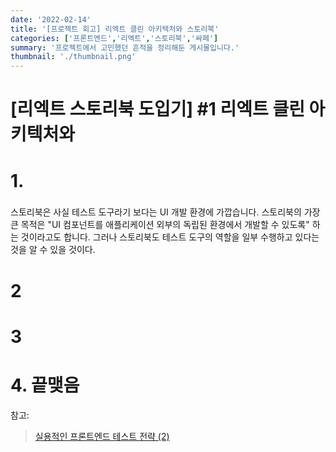 ```yaml
---
date: '2022-02-14'
title: '[프로젝트 회고] 리엑트 클린 아키텍처와 스토리북'
categories: ['프론트엔드','리엑트','스토리북','싸페']
summary: '프로젝트에서 고민했던 흔적을 정리해둔 게시물입니다.'
thumbnail: './thumbnail.png'
---
```




# [리엑트 스토리북 도입기] #1 리엑트 클린 아키텍처와


# 1. 

### 

스토리북은 사실 테스트 도구라기 보다는 UI 개발 환경에 가깝습니다. 스토리북의 가장 큰 목적은 "UI 컴포넌트를 애플리케이션 외부의 독립된 환경에서 개발할 수 있도록" 하는 것이라고도 합니다. 그러나 스토리북도 테스트 도구의 역할을 일부 수행하고 있다는 것을 알 수 있을 것이다.

# 2 


# 3 


# 4. 끝맺음



참고: 
> [실용적인 프론트엔드 테스트 전략 (2)](https://meetup.toast.com/posts/178)